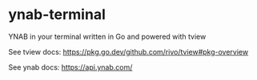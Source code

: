 # ynab-terminal

YNAB in your terminal written in Go and powered with tview

See tview docs: https://pkg.go.dev/github.com/rivo/tview#pkg-overview

See ynab docs: https://api.ynab.com/

